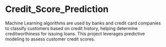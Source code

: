 # Credit_Score_Prediction
Machine Learning algorithms are used by banks and credit card companies to classify customers based on credit history, helping determine creditworthiness for issuing loans. This project leverages predictive modeling to assess customer credit scores.
